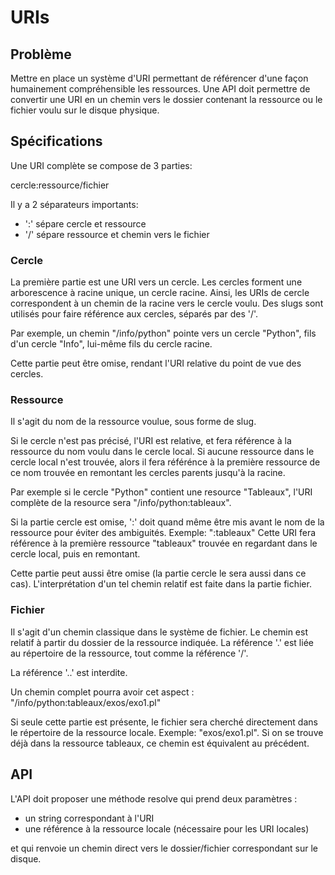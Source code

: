 # URIs #

## Problème ##
Mettre en place un système d'URI permettant de référencer d'une façon humainement compréhensible les ressources. Une API doit permettre de convertir une URI en un chemin vers le dossier contenant la ressource ou le fichier voulu sur le disque physique.

## Spécifications ##

Une URI complète se compose de 3 parties:

cercle:ressource/fichier

Il y a 2 séparateurs importants:
* ':' sépare cercle et ressource
* '/' sépare ressource et chemin vers le fichier

### Cercle ###

La première partie est une URI vers un cercle. Les cercles forment une arborescence à racine unique, un cercle racine. Ainsi, les URIs de cercle correspondent à un chemin de la racine vers le cercle voulu. Des slugs sont utilisés pour faire référence aux cercles, séparés par des '/'.

Par exemple, un chemin "/info/python" pointe vers un cercle "Python", fils d'un cercle "Info", lui-même fils du cercle racine.

Cette partie peut être omise, rendant l'URI relative du point de vue des cercles.

### Ressource ###

Il s'agit du nom de la ressource voulue, sous forme de slug.

Si le cercle n'est pas précisé, l'URI est relative, et fera référence à la ressource du nom voulu dans le cercle local. Si aucune ressource dans le cercle local n'est trouvée, alors il fera référénce à la première ressource de ce nom trouvée en remontant les cercles parents jusqu'à la racine.

Par exemple si le cercle "Python" contient une resource "Tableaux", l'URI complète de la resource sera "/info/python:tableaux".

Si la partie cercle est omise, ':' doit quand même être mis avant le nom de la ressource pour éviter des ambiguités.
Exemple: ":tableaux"
Cette URI fera référence à la première ressource "tableaux" trouvée en regardant dans le cercle local, puis en remontant.

Cette partie peut aussi être omise (la partie cercle le sera aussi dans ce cas). L'interprétation d'un tel chemin relatif est faite dans la partie fichier.

### Fichier ###
Il s'agit d'un chemin classique dans le système de fichier. Le chemin est relatif à partir du dossier de la ressource indiquée. La référence '.' est liée au répertoire de la ressource, tout comme la référence '/'. 

La référence '..' est interdite.

Un chemin complet pourra avoir cet aspect : "/info/python:tableaux/exos/exo1.pl"

Si seule cette partie est présente, le fichier sera cherché directement dans le répertoire de la ressource locale.
Exemple: "exos/exo1.pl".
Si on se trouve déjà dans la ressource tableaux, ce chemin est équivalent au précédent.

## API ##

L'API doit proposer une méthode resolve qui prend deux paramètres :
* un string correspondant à l'URI
* une référence à la ressource locale (nécessaire pour les URI locales)

et qui renvoie un chemin direct vers le dossier/fichier correspondant sur le disque.
